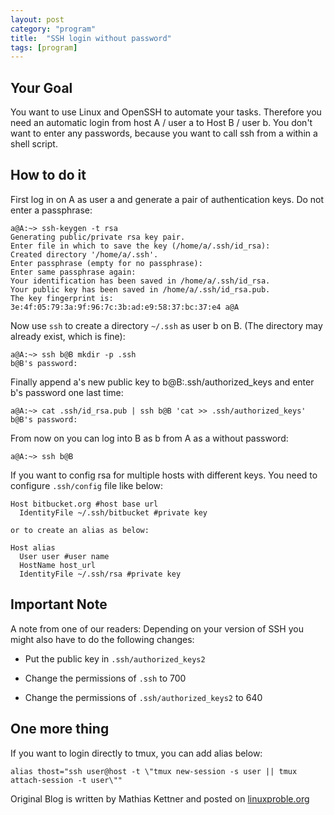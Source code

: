 ```yaml
---
layout: post
category: "program"
title:  "SSH login without password"
tags: [program]
---
```


Your Goal
---

You want to use Linux and OpenSSH to automate your tasks. Therefore you need an automatic login from host A / user a to Host B / user b. You don't want to enter any passwords, because you want to call ssh from a within a shell script.

How to do it
---

First log in on A as user a and generate a pair of authentication keys. Do not enter a passphrase:

	a@A:~> ssh-keygen -t rsa
	Generating public/private rsa key pair.
	Enter file in which to save the key (/home/a/.ssh/id_rsa): 
	Created directory '/home/a/.ssh'.
	Enter passphrase (empty for no passphrase): 
	Enter same passphrase again: 
	Your identification has been saved in /home/a/.ssh/id_rsa.
	Your public key has been saved in /home/a/.ssh/id_rsa.pub.
	The key fingerprint is:
	3e:4f:05:79:3a:9f:96:7c:3b:ad:e9:58:37:bc:37:e4 a@A
	
Now use `ssh` to create a directory `~/.ssh` as user b on B. (The directory may already exist, which is fine):

	a@A:~> ssh b@B mkdir -p .ssh
	b@B's password: 
	
Finally append a's new public key to b@B:.ssh/authorized_keys and enter b's password one last time:

	a@A:~> cat .ssh/id_rsa.pub | ssh b@B 'cat >> .ssh/authorized_keys'
	b@B's password: 
	
From now on you can log into B as b from A as a without password:

	a@A:~> ssh b@B
	
	
If you want to config rsa for multiple hosts with different keys. You need to configure `.ssh/config` file like below:

	Host bitbucket.org #host base url
	  IdentityFile ~/.ssh/bitbucket #private key
	
	or to create an alias as below:
	
	Host alias
	  User user #user name
	  HostName host_url
	  IdentityFile ~/.ssh/rsa #private key
	
Important Note
---

A note from one of our readers: Depending on your version of SSH you might also have to do the following changes:

* Put the public key in `.ssh/authorized_keys2`

* Change the permissions of `.ssh` to 700

* Change the permissions of `.ssh/authorized_keys2` to 640

One more thing
---
If you want to login directly to tmux, you can add alias below:

	alias thost="ssh user@host -t \"tmux new-session -s user || tmux attach-session -t user\""



Original Blog is written by Mathias Kettner and posted on [linuxproble.org](http://www.linuxproblem.org/art_9.html)
